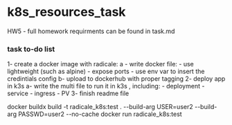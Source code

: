 # k8s_resources_task
HW5 - full homework requirments can be found in task.md

### task to-do list
1- create a docker image with radicale:
    a - write docker file:
        - use lightweight (such as alpine)
        - expose ports
        - use env var to insert the credintials config
    b- upload to dockerhub with proper tagging
2- deploy app in k3s
    a- write the multi file to run it in k3s , including:
        - deployment 
        - service
        - ingress
        - PV
3- finish readme file 


docker buildx build -t radicale_k8s:test . --build-arg USER=user2  --build-arg PASSWD=user2 --no-cache
docker run radicale_k8s:test

    




